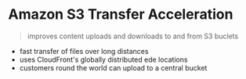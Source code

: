 # Amazon S3 Transfer Acceleration

> improves content uploads and downloads to and from S3 buclets

- fast transfer of files over long distances
- uses CloudFront's globally distributed ede locations
- customers round the world can upload to a central bucket